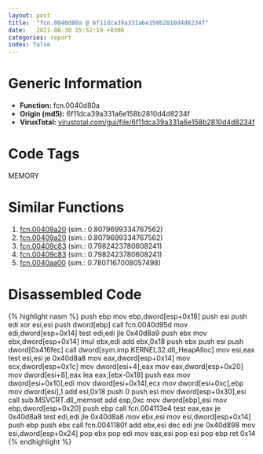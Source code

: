 ```yaml
---
layout: post
title:  "fcn.0040d80a @ 6f11dca39a331a6e158b2810d4d8234f"
date:   2021-08-30 15:52:19 +0300
categories: report
index: false
---
```


# Generic Information
- **Function:** fcn.0040d80a
- **Origin (md5):** 6f11dca39a331a6e158b2810d4d8234f
- **VirusTotal:** [virustotal.com/gui/file/6f11dca39a331a6e158b2810d4d8234f][virustotal_ref]

# Code Tags
<span class="tag" id="MEMORY">MEMORY</span>


# Similar Functions

1. [fcn.00409a20][similar_1_ref] (sim.: 0.8079699334767562)
2. [fcn.00409a20][similar_2_ref] (sim.: 0.8079699334767562)
3. [fcn.00409c83][similar_3_ref] (sim.: 0.7982423780608241)
4. [fcn.00409c83][similar_4_ref] (sim.: 0.7982423780608241)
5. [fcn.0040aa00][similar_5_ref] (sim.: 0.7807167008057498)


# Disassembled Code

{% highlight nasm %}
push ebp
mov ebp,dword[esp+0x18]
push esi
push edi
xor esi,esi
push dword[ebp]
call fcn.0040d95d
mov edi,dword[esp+0x14]
test edi,edi
jle 0x40d8a9
push ebx
mov ebx,dword[esp+0x14]
imul ebx,edi
add ebx,0x18
push ebx
push esi
push dword[0x416fec]
call dword[sym.imp.KERNEL32.dll_HeapAlloc]
mov esi,eax
test esi,esi
je 0x40d8a8
mov eax,dword[esp+0x14]
mov ecx,dword[esp+0x1c]
mov dword[esi+4],eax
mov eax,dword[esp+0x20]
mov dword[esi+8],eax
lea eax,[ebx-0x18]
push eax
mov dword[esi+0x10],edi
mov dword[esi+0x14],ecx
mov dword[esi+0xc],ebp
mov dword[esi],1
add esi,0x18
push 0
push esi
mov dword[esp+0x30],esi
call sub.MSVCRT.dll_memset
add esp,0xc
mov dword[ebp],esi
mov ebp,dword[esp+0x20]
push ebp
call fcn.004113e4
test eax,eax
je 0x40d8a8
test edi,edi
jle 0x40d8a8
mov ebx,esi
mov esi,dword[esp+0x14]
push ebp
push ebx
call fcn.0041180f
add ebx,esi
dec edi
jne 0x40d898
mov esi,dword[esp+0x24]
pop ebx
pop edi
mov eax,esi
pop esi
pop ebp
ret 0x14
{% endhighlight %}


[similar_1_ref]: /report/fcn.00409a20@6f11dca39a331a6e158b2810d4d8234f
[similar_2_ref]: /report/fcn.00409a20@fbf34fa6d7da2b8e1de5133a8ca34847
[similar_3_ref]: /report/fcn.00409c83@6f11dca39a331a6e158b2810d4d8234f
[similar_4_ref]: /report/fcn.00409c83@fbf34fa6d7da2b8e1de5133a8ca34847
[similar_5_ref]: /report/fcn.0040aa00@6f11dca39a331a6e158b2810d4d8234f
[virustotal_ref]: https://www.virustotal.com/gui/file/6f11dca39a331a6e158b2810d4d8234f